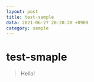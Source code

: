 ```yaml
---
layout: post
title: test-sample
data: 2021-06-27 20:20:20 +0900
category: sample
---
```


# test-smaple
> Hello!


